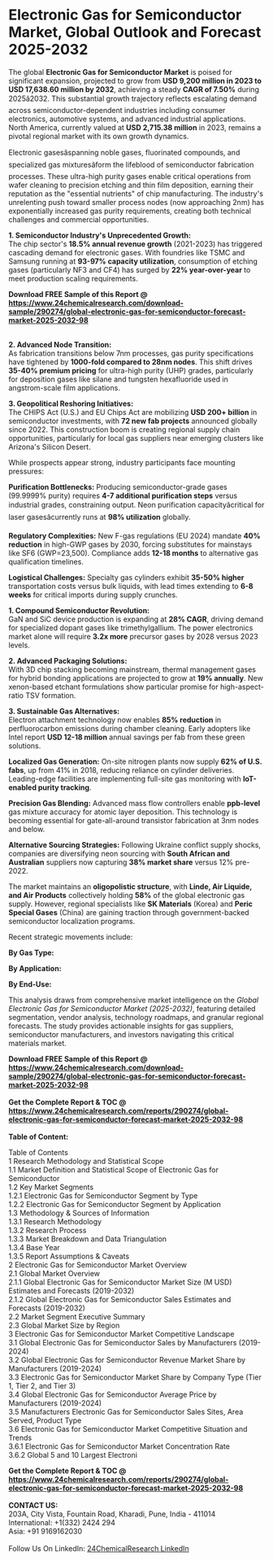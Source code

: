 <h1>Electronic Gas for Semiconductor Market, Global Outlook and Forecast 2025-2032</h1><p>The global <strong>Electronic Gas for Semiconductor Market</strong> is poised for significant expansion, projected to grow from <strong>USD 9,200 million in 2023 to USD 17,638.60 million by 2032</strong>, achieving a steady <strong>CAGR of 7.50%</strong> during 2025â2032. This substantial growth trajectory reflects escalating demand across semiconductor-dependent industries including consumer electronics, automotive systems, and advanced industrial applications. North America, currently valued at <strong>USD 2,715.38 million</strong> in 2023, remains a pivotal regional market with its own growth dynamics.</p><p>Electronic gasesâspanning noble gases, fluorinated compounds, and specialized gas mixturesâform the lifeblood of semiconductor fabrication processes. These ultra-high purity gases enable critical operations from wafer cleaning to precision etching and thin film deposition, earning their reputation as the "essential nutrients" of chip manufacturing. The industry's unrelenting push toward smaller process nodes (now approaching 2nm) has exponentially increased gas purity requirements, creating both technical challenges and commercial opportunities.</p><p><strong>1. Semiconductor Industry's Unprecedented Growth:</strong><br>
The chip sector's <strong>18.5% annual revenue growth</strong> (2021-2023) has triggered cascading demand for electronic gases. With foundries like TSMC and Samsung running at <strong>93-97% capacity utilization</strong>, consumption of etching gases (particularly NF3 and CF4) has surged by <strong>22% year-over-year</strong> to meet production scaling requirements.</p><div><b>Download FREE Sample of this Report @ 
            <a href="https://www.24chemicalresearch.com/download-sample/290274/global-electronic-gas-for-semiconductor-forecast-market-2025-2032-98">
            https://www.24chemicalresearch.com/download-sample/290274/global-electronic-gas-for-semiconductor-forecast-market-2025-2032-98</a></b></div><br><p><strong>2. Advanced Node Transition:</strong><br>
As fabrication transitions below 7nm processes, gas purity specifications have tightened by <strong>1000-fold compared to 28nm nodes</strong>. This shift drives <strong>35-40% premium pricing</strong> for ultra-high purity (UHP) grades, particularly for deposition gases like silane and tungsten hexafluoride used in angstrom-scale film applications.</p><p><strong>3. Geopolitical Reshoring Initiatives:</strong><br>
The CHIPS Act (U.S.) and EU Chips Act are mobilizing <strong>USD 200+ billion</strong> in semiconductor investments, with <strong>72 new fab projects</strong> announced globally since 2022. This construction boom is creating regional supply chain opportunities, particularly for local gas suppliers near emerging clusters like Arizona's Silicon Desert.</p><p>While prospects appear strong, industry participants face mounting pressures:</p><p><strong>Purification Bottlenecks:</strong> Producing semiconductor-grade gases (99.9999% purity) requires <strong>4-7 additional purification steps</strong> versus industrial grades, constraining output. Neon purification capacityâcritical for laser gasesâcurrently runs at <strong>98% utilization</strong> globally.</p><p><strong>Regulatory Complexities:</strong> New F-gas regulations (EU 2024) mandate <strong>40% reduction</strong> in high-GWP gases by 2030, forcing substitutes for mainstays like SF6 (GWP=23,500). Compliance adds <strong>12-18 months</strong> to alternative gas qualification timelines.</p><p><strong>Logistical Challenges:</strong> Specialty gas cylinders exhibit <strong>35-50% higher</strong> transportation costs versus bulk liquids, with lead times extending to <strong>6-8 weeks</strong> for critical imports during supply crunches.</p><p><strong>1. Compound Semiconductor Revolution:</strong><br>
GaN and SiC device production is expanding at <strong>28% CAGR</strong>, driving demand for specialized dopant gases like trimethylgallium. The power electronics market alone will require <strong>3.2x more</strong> precursor gases by 2028 versus 2023 levels.</p><p><strong>2. Advanced Packaging Solutions:</strong><br>
With 3D chip stacking becoming mainstream, thermal management gases for hybrid bonding applications are projected to grow at <strong>19% annually</strong>. New xenon-based etchant formulations show particular promise for high-aspect-ratio TSV formation.</p><p><strong>3. Sustainable Gas Alternatives:</strong><br>
Electron attachment technology now enables <strong>85% reduction</strong> in perfluorocarbon emissions during chamber cleaning. Early adopters like Intel report <strong>USD 12-18 million</strong> annual savings per fab from these green solutions.</p><p><strong>Localized Gas Generation:</strong> On-site nitrogen plants now supply <strong>62% of U.S. fabs</strong>, up from 41% in 2018, reducing reliance on cylinder deliveries. Leading-edge facilities are implementing full-site gas monitoring with <strong>IoT-enabled purity tracking</strong>.</p><p><strong>Precision Gas Blending:</strong> Advanced mass flow controllers enable <strong>ppb-level</strong> gas mixture accuracy for atomic layer deposition. This technology is becoming essential for gate-all-around transistor fabrication at 3nm nodes and below.</p><p><strong>Alternative Sourcing Strategies:</strong> Following Ukraine conflict supply shocks, companies are diversifying neon sourcing with <strong>South African and Australian</strong> suppliers now capturing <strong>38% market share</strong> versus 12% pre-2022.</p><p>The market maintains an <strong>oligopolistic structure</strong>, with <strong>Linde, Air Liquide, and Air Products</strong> collectively holding <strong>58%</strong> of the global electronic gas supply. However, regional specialists like <strong>SK Materials</strong> (Korea) and <strong>Peric Special Gases</strong> (China) are gaining traction through government-backed semiconductor localization programs.</p><p>Recent strategic movements include:</p><p><strong>By Gas Type:</strong></p><p><strong>By Application:</strong></p><p><strong>By End-Use:</strong></p><p>This analysis draws from comprehensive market intelligence on the <em>Global Electronic Gas for Semiconductor Market (2025-2032)</em>, featuring detailed segmentation, vendor analysis, technology roadmaps, and granular regional forecasts. The study provides actionable insights for gas suppliers, semiconductor manufacturers, and investors navigating this critical materials market.</p><div><b>Download FREE Sample of this Report @ 
            <a href="https://www.24chemicalresearch.com/download-sample/290274/global-electronic-gas-for-semiconductor-forecast-market-2025-2032-98">
            https://www.24chemicalresearch.com/download-sample/290274/global-electronic-gas-for-semiconductor-forecast-market-2025-2032-98</a></b></div><br><div><b>Get the Complete Report & TOC @ 
            <a href="https://www.24chemicalresearch.com/reports/290274/global-electronic-gas-for-semiconductor-forecast-market-2025-2032-98">
            https://www.24chemicalresearch.com/reports/290274/global-electronic-gas-for-semiconductor-forecast-market-2025-2032-98</a></b></div><br>
            <b>Table of Content:</b><p>Table of Contents<br />
1 Research Methodology and Statistical Scope<br />
1.1 Market Definition and Statistical Scope of Electronic Gas for Semiconductor<br />
1.2 Key Market Segments<br />
1.2.1 Electronic Gas for Semiconductor Segment by Type<br />
1.2.2 Electronic Gas for Semiconductor Segment by Application<br />
1.3 Methodology & Sources of Information<br />
1.3.1 Research Methodology<br />
1.3.2 Research Process<br />
1.3.3 Market Breakdown and Data Triangulation<br />
1.3.4 Base Year<br />
1.3.5 Report Assumptions & Caveats<br />
2 Electronic Gas for Semiconductor Market Overview<br />
2.1 Global Market Overview<br />
2.1.1 Global Electronic Gas for Semiconductor Market Size (M USD) Estimates and Forecasts (2019-2032)<br />
2.1.2 Global Electronic Gas for Semiconductor Sales Estimates and Forecasts (2019-2032)<br />
2.2 Market Segment Executive Summary<br />
2.3 Global Market Size by Region<br />
3 Electronic Gas for Semiconductor Market Competitive Landscape<br />
3.1 Global Electronic Gas for Semiconductor Sales by Manufacturers (2019-2024)<br />
3.2 Global Electronic Gas for Semiconductor Revenue Market Share by Manufacturers (2019-2024)<br />
3.3 Electronic Gas for Semiconductor Market Share by Company Type (Tier 1, Tier 2, and Tier 3)<br />
3.4 Global Electronic Gas for Semiconductor Average Price by Manufacturers (2019-2024)<br />
3.5 Manufacturers Electronic Gas for Semiconductor Sales Sites, Area Served, Product Type<br />
3.6 Electronic Gas for Semiconductor Market Competitive Situation and Trends<br />
3.6.1 Electronic Gas for Semiconductor Market Concentration Rate<br />
3.6.2 Global 5 and 10 Largest Electroni</p><div><b>Get the Complete Report & TOC @ 
            <a href="https://www.24chemicalresearch.com/reports/290274/global-electronic-gas-for-semiconductor-forecast-market-2025-2032-98">
            https://www.24chemicalresearch.com/reports/290274/global-electronic-gas-for-semiconductor-forecast-market-2025-2032-98</a></b></div><br><b>CONTACT US:</b><br>
            203A, City Vista, Fountain Road, Kharadi, Pune, India - 411014<br>
            International: +1(332) 2424 294<br>
            Asia: +91 9169162030 <br><br>
            Follow Us On LinkedIn: <a href="https://www.linkedin.com/company/24chemicalresearch/">24ChemicalResearch LinkedIn</a>